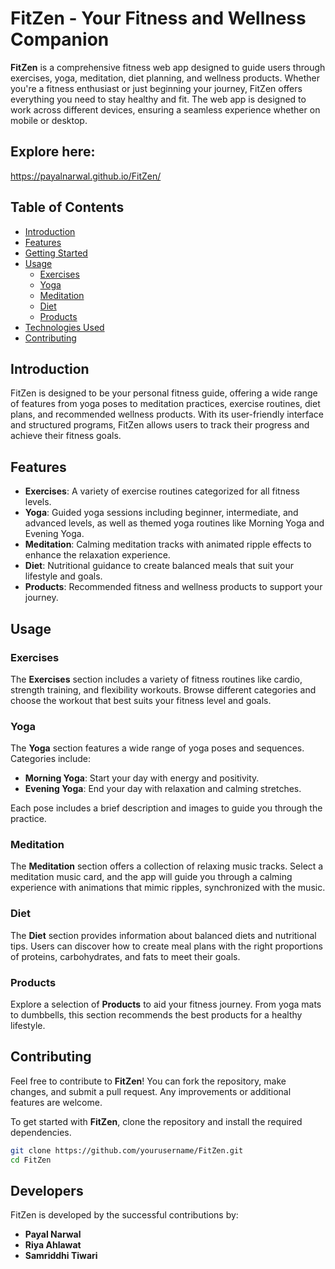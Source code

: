 # FitZen - Your Fitness and Wellness Companion


**FitZen** is a comprehensive fitness web app designed to guide users through exercises, yoga, meditation, diet planning, and wellness products. Whether you're a fitness enthusiast or just beginning your journey, FitZen offers everything you need to stay healthy and fit. The web app is designed to work across different devices, ensuring a seamless experience whether on mobile or desktop.

## Explore here:
https://payalnarwal.github.io/FitZen/


## Table of Contents

- [Introduction](#introduction)
- [Features](#features)
- [Getting Started](#getting-started)
- [Usage](#usage)
  - [Exercises](#exercises)
  - [Yoga](#yoga)
  - [Meditation](#meditation)
  - [Diet](#diet)
  - [Products](#products)
- [Technologies Used](#technologies-used)
- [Contributing](#contributing)


## Introduction

FitZen is designed to be your personal fitness guide, offering a wide range of features from yoga poses to meditation practices, exercise routines, diet plans, and recommended wellness products. With its user-friendly interface and structured programs, FitZen allows users to track their progress and achieve their fitness goals.

## Features

- **Exercises**: A variety of exercise routines categorized for all fitness levels.
- **Yoga**: Guided yoga sessions including beginner, intermediate, and advanced levels, as well as themed yoga routines like Morning Yoga and Evening Yoga.
- **Meditation**: Calming meditation tracks with animated ripple effects to enhance the relaxation experience.
- **Diet**: Nutritional guidance to create balanced meals that suit your lifestyle and goals.
- **Products**: Recommended fitness and wellness products to support your journey.


## Usage

### Exercises
The **Exercises** section includes a variety of fitness routines like cardio, strength training, and flexibility workouts. Browse different categories and choose the workout that best suits your fitness level and goals.

### Yoga
The **Yoga** section features a wide range of yoga poses and sequences. Categories include:

- **Morning Yoga**: Start your day with energy and positivity.
- **Evening Yoga**: End your day with relaxation and calming stretches.

Each pose includes a brief description and images to guide you through the practice.

### Meditation
The **Meditation** section offers a collection of relaxing music tracks. Select a meditation music card, and the app will guide you through a calming experience with animations that mimic ripples, synchronized with the music.

### Diet
The **Diet** section provides information about balanced diets and nutritional tips. Users can discover how to create meal plans with the right proportions of proteins, carbohydrates, and fats to meet their goals.

### Products
Explore a selection of **Products** to aid your fitness journey. From yoga mats to dumbbells, this section recommends the best products for a healthy lifestyle.


## Contributing

Feel free to contribute to **FitZen**! You can fork the repository, make changes, and submit a pull request. Any improvements or additional features are welcome.

To get started with **FitZen**, clone the repository and install the required dependencies. 

```bash
git clone https://github.com/yourusername/FitZen.git
cd FitZen
```

## Developers

FitZen is developed by the successful contributions by:

- **Payal Narwal**
- **Riya Ahlawat**
- **Samriddhi Tiwari**